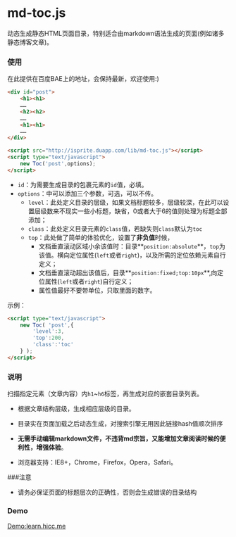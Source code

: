 md-toc.js
======

动态生成静态HTML页面目录，特别适合由markdown语法生成的页面(例如诸多静态博客文章)。

### 使用

在此提供在百度BAE上的地址，会保持最新，欢迎使用:)

```html
<div id="post">
	<h1><h1>
	……	
	<h2><h2>
	……	
	<h1><h1>
	……	
</div>
```

```html
<script src="http://isprite.duapp.com/lib/md-toc.js"></script>
<script type="text/javascript">
    new Toc('post',options);
</script>
```

-	`id`：为需要生成目录的包裹元素的`id`值，必填。
-	`options`：中可以添加三个参数，可选，可以不传。
	-	`level`：此处定义目录的层级，如果文档标题较多，层级较深，在此可以设置层级数来不现实一些小标题，缺省，0或者大于6的值则处理为标题全部添加；
	-	`class`：此处定义目录元素的`class`值，若缺失则`class`默认为`toc`
	-	`top`：此处做了简单的体验优化，设置了**非负值**时候，
		-	文档垂直滚动区域小余该值时：目录**`position:absolute`**，`top`为该值。横向定位属性(`left`或者`right`)，以及所需的定位依赖元素自行定义；
		-	文档垂直滚动超出该值后，目录**`position:fixed;top:10px`**,向定位属性(`left`或者`right`)自行定义；
		-	属性值最好不要带单位，只取里面的数字。
	
示例：

```html
<script type="text/javascript">
    new Toc( 'post',{
        'level':3,
        'top':200,
        'class':'toc'
    } );
</script>
```

### 说明

扫描指定元素（文章内容）内`h1`~`h6`标签，再生成对应的嵌套目录列表。

-	根据文章结构层级，生成相应层级的目录。

-	目录实在页面加载之后动态生成，对搜索引擎无用因此链接hash值顺次排序

-	**无需手动编辑markdown文件，不违背md宗旨，又能增加文章阅读时候的便利性，增强体验**。

-	浏览器支持：IE8+，Chrome，Firefox，Opera，Safari。



###注意

-   请务必保证页面的标题层次的正确性，否则会生成错误的目录结构


### Demo

[Demo:learn.hicc.me](http://learn.hicc.me/html-css/images-audio-video.html)




